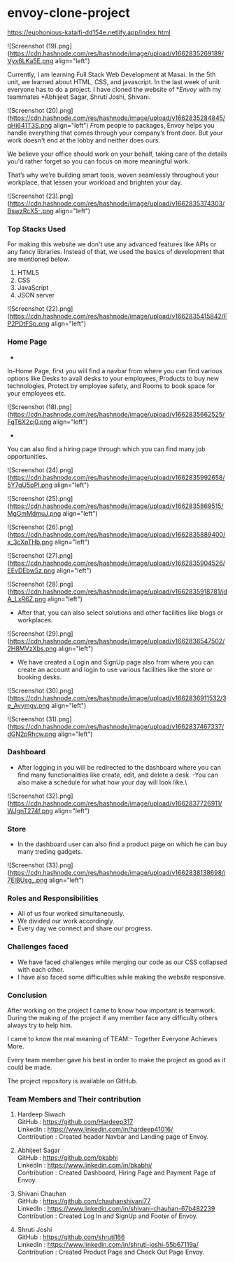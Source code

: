 # envoy-clone-project 
https://euphonious-kataifi-dd154e.netlify.app/index.html



![Screenshot (19).png](https://cdn.hashnode.com/res/hashnode/image/upload/v1662835269189/Vyx6LKa5E.png align="left")


Currently, I am learning Full Stack Web Development at Masai. In the 5th unit, we learned about HTML, CSS, and javascript. In the last week of unit everyone has to do a project. 
I have cloned the website of **Envoy* with my teammates *Abhijeet Sagar, Shruti Joshi, Shivani.

 ![Screenshot (20).png](https://cdn.hashnode.com/res/hashnode/image/upload/v1662835284845/qHi641T3S.png align="left")
*F*rom   people to packages, Envoy helps you handle everything that comes through your company’s front door. But your work doesn't end at the lobby and neither does ours.

We believe your office should work on your behalf, taking care of the details you'd rather forget so you can focus on more meaningful work.

That’s why we’re building smart tools, woven seamlessly throughout your workplace, that lessen your workload and brighten your day.


![Screenshot (23).png](https://cdn.hashnode.com/res/hashnode/image/upload/v1662835374303/BswzRcX5-.png align="left")
### Top Stacks Used
For making this website we don't use any advanced features like APIs or any fancy libraries. Instead of that, we used the basics of development that are mentioned below.
1. HTML5
2. CSS
3. JavaScript
4. JSON server


![Screenshot (22).png](https://cdn.hashnode.com/res/hashnode/image/upload/v1662835415842/FP2PDtFSp.png align="left")
### Home Page

- 
In-Home Page, first you will find a navbar from where you can find various options like Desks to avail desks to your employees,  Products to buy new technologies, Protect by employee safety, and Rooms to book space for your employees etc.


![Screenshot (18).png](https://cdn.hashnode.com/res/hashnode/image/upload/v1662835662525/FqT6X2cj0.png align="left")

-
You can also find a hiring page through which you can find many job opportunities.


![Screenshot (24).png](https://cdn.hashnode.com/res/hashnode/image/upload/v1662835992658/5Y7qU5pPI.png align="left")

![Screenshot (25).png](https://cdn.hashnode.com/res/hashnode/image/upload/v1662835869515/MgGmMdmuJ.png align="left")

![Screenshot (26).png](https://cdn.hashnode.com/res/hashnode/image/upload/v1662835889400/x_3cXpTHb.png align="left")

![Screenshot (27).png](https://cdn.hashnode.com/res/hashnode/image/upload/v1662835904526/EEvDEbw5z.png align="left")

![Screenshot (28).png](https://cdn.hashnode.com/res/hashnode/image/upload/v1662835918781/jdA_LxR6Z.png align="left")
- After that, you can also select solutions and other facilities like blogs or workplaces.

![Screenshot (29).png](https://cdn.hashnode.com/res/hashnode/image/upload/v1662836547502/2H8MVzXbs.png align="left")
- We have created a Login and SignUp page also from where you can create an account and login to use various facilities like the store or booking desks.

![Screenshot (30).png](https://cdn.hashnode.com/res/hashnode/image/upload/v1662836911532/3e_Avymgy.png align="left")


![Screenshot (31).png](https://cdn.hashnode.com/res/hashnode/image/upload/v1662837467337/dGN2pRhcw.png align="left")


### Dashboard
- After logging in you will be redirected to the dashboard where you can find many functionalities like create, edit, and delete a desk.
-You can also make a schedule for what how your day will look like.\

![Screenshot (32).png](https://cdn.hashnode.com/res/hashnode/image/upload/v1662837726911/WJgnT274f.png align="left")

### Store
- In the dashboard user can also find a product page on which he can buy many treding gadgets.


![Screenshot (33).png](https://cdn.hashnode.com/res/hashnode/image/upload/v1662838138698/i7EIBUsg_.png align="left")

### Roles and Responsibilities
- All of us four worked simultaneously.
- We divided our work accordingly.
- Every day we connect and share our progress.


### Challenges faced
- We have faced challenges while merging our code as our CSS collapsed with each other.
- I have also faced some difficulties while making the website responsive.


### Conclusion 
After working on the project I came to know how important is teamwork. During the making of the project if any member face any difficulty others always try to help him.

I came to know the real meaning of TEAM:- Together Everyone Achieves More.

Every team member gave his best in order to make the project as good as it could be made.

The project repository is available on GitHub.

### Team Members and Their contribution
1. Hardeep Siwach  
GitHub : https://github.com/Hardeep317  
LinkedIn : https://www.linkedin.com/in/hardeep41016/  
Contribution : Created header Navbar and Landing page of Envoy.

2. Abhijeet Sagar   
GitHub : https://github.com/bkabhi  
LinkedIn : https://www.linkedin.com/in/bkabhi/  
Contribution : Created Dashboard, Hiring Page and Payment Page of Envoy.

3. Shivani Chauhan   
GitHub : https://github.com/chauhanshivani77   
LinkedIn : https://www.linkedin.com/in/shivani-chauhan-67b482239    
Contribution : Created Log In and SignUp and Footer of Envoy.

4. Shruti Joshi    
GitHub : https://github.com/shruti166   
LinkedIn : https://www.linkedin.com/in/shruti-joshi-55b67119a/      
Contribution : Created Product Page and Check Out Page Envoy.
